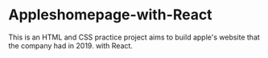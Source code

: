 # Appleshomepage-with-React
This is an HTML and CSS practice project aims to build apple's website that the company had in 2019. with React.
